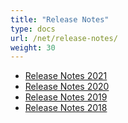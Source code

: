 ```yaml
---
title: "Release Notes"
type: docs
url: /net/release-notes/
weight: 30
---
```


- [Release Notes 2021](/gis/net/release-notes-2021/)
- [Release Notes 2020](/gis/net/release-notes-2020/)
- [Release Notes 2019](/gis/net/release-notes-2019/)
- [Release Notes 2018](/gis/net/release-notes-2018/)
